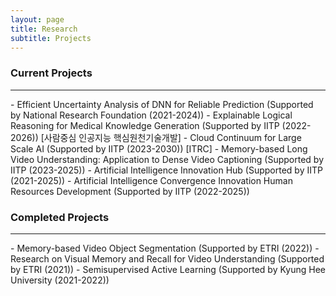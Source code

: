 ```yaml
---
layout: page
title: Research
subtitle: Projects
---
```



### Current Projects
<hr>
- Efficient Uncertainty Analysis of DNN for Reliable Prediction (Supported by National Research Foundation (2021-2024))               
- Explainable Logical Reasoning for Medical Knowledge Generation (Supported by IITP (2022-2026)) [사람중심 인공지능 핵심원천기술개발]                         
- Cloud Continuum for Large Scale AI (Supported by IITP (2023-2030)) [ITRC]                 
- Memory-based Long Video Understanding: Application to Dense Video Captioning (Supported by IITP (2023-2025))            
- Artificial Intelligence Innovation Hub (Supported by IITP (2021-2025))           
- Artificial Intelligence Convergence Innovation Human Resources Development (Supported by IITP (2022-2025))              
<br>

### Completed Projects

<hr>
- Memory-based Video Object Segmentation (Supported by ETRI (2022))                   
- Research on Visual Memory and Recall for Video Understanding (Supported by ETRI (2021))                   
- Semisupervised Active Learning (Supported by Kyung Hee University (2021-2022))               
